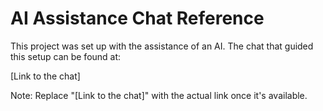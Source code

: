 # AI Assistance Chat Reference

This project was set up with the assistance of an AI. The chat that guided this setup can be found at:

[Link to the chat]

Note: Replace "[Link to the chat]" with the actual link once it's available.